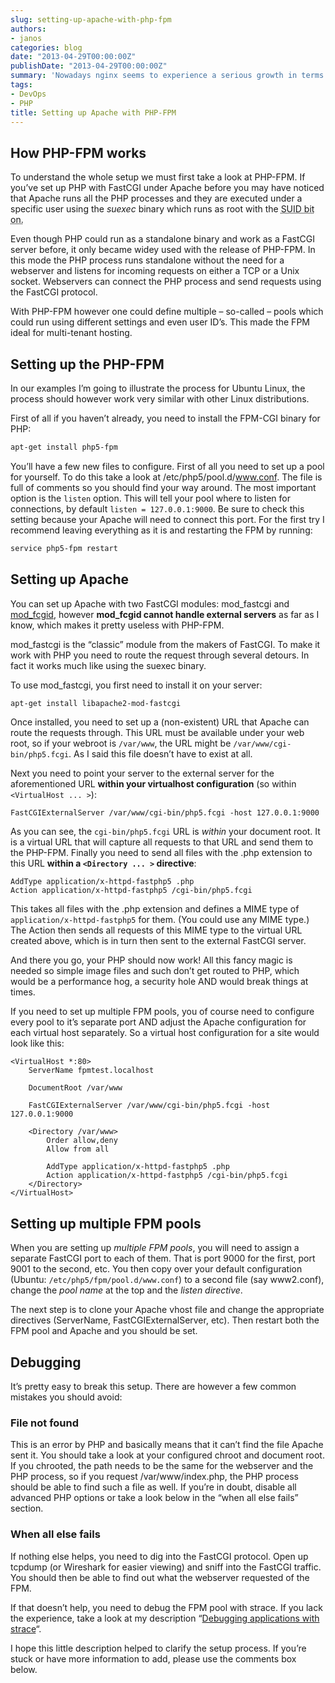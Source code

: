 ```yaml
---
slug: setting-up-apache-with-php-fpm
authors:
- janos
categories: blog
date: "2013-04-29T00:00:00Z"
publishDate: "2013-04-29T00:00:00Z"
summary: 'Nowadays nginx seems to experience a serious growth in terms of numbers when looking at HTTP server software. Almost all articles regarding PHP-FPM detail the setup with nginx, very few talk about the good old Apache HTTPd. Admittedly, it’s a little harder to set up due to the myriad hacks layered in it’s internal infrastructure. It has one major advantage however: it handles .htaccess files which allows customers to configure their own little corner of the webserver without poking the admin or endangering the server’s stability.'
tags:
- DevOps
- PHP
title: Setting up Apache with PHP-FPM
---
```


## How PHP-FPM works

To understand the whole setup we must first take a look at PHP-FPM. If you’ve set up PHP with FastCGI under Apache before you may have noticed that Apache runs all the PHP processes and they are executed under a specific user using the _suexec_ binary which runs as root with the <abbr title="SetUserID: on Linux/Unix system marks a binary (application) so regardless who actually runs the binary always runs with the permissions of the user who created the file. The default is to run with the permissions of the executing user.">SUID bit on.</abbr>

Even though PHP could run as a standalone binary and work as a FastCGI server before, it only became widey used with the release of PHP-FPM. In this mode the PHP process runs standalone without the need for a webserver and listens for incoming requests on either a TCP or a Unix socket. Webservers can connect the PHP process and send requests using the FastCGI protocol.

With PHP-FPM however one could define multiple – so-called – pools which could run using different settings and even user ID’s. This made the FPM ideal for multi-tenant hosting.

## Setting up the PHP-FPM

In our examples I’m going to illustrate the process for Ubuntu Linux, the process should however work very similar with other Linux distributions.

First of all if you haven’t already, you need to install the FPM-CGI binary for PHP:

```bash
apt-get install php5-fpm
```

You’ll have a few new files to configure. First of all you need to set up a pool for yourself. To do this take a look at /etc/php5/pool.d/www.conf. The file is full of comments so you should find your way around. The most important option is the `listen` option. This will tell your pool where to listen for connections, by default `listen = 127.0.0.1:9000`. Be sure to check this setting because your Apache will need to connect this port. For the first try I recommend leaving everything as it is and restarting the FPM by running:

```bash
service php5-fpm restart
```

## Setting up Apache

You can set up Apache with two FastCGI modules: mod_fastcgi and [mod_fcgid](http://httpd.apache.org/mod_fcgid/), however **mod_fcgid cannot handle external servers** as far as I know, which makes it pretty useless with PHP-FPM.

mod_fastcgi is the “classic” module from the makers of FastCGI. To make it work with PHP you need to route the request through several detours. In fact it works much like using the suexec binary.

To use mod_fastcgi, you first need to install it on your server:

```bash
apt-get install libapache2-mod-fastcgi
```

Once installed, you need to set up a (non-existent) URL that Apache can route the requests through. This URL must be available under your web root, so if your webroot is `/var/www`, the URL might be `/var/www/cgi-bin/php5.fcgi`. As I said this file doesn’t have to exist at all.

Next you need to point your server to the external server for the aforementioned URL **within your virtualhost configuration** (so within `<VirtualHost ... >`):

```apacheconfig
FastCGIExternalServer /var/www/cgi-bin/php5.fcgi -host 127.0.0.1:9000
```

As you can see, the `cgi-bin/php5.fcgi` URL is _within_ your document root. It is a virtual URL that will capture all requests to that URL and send them to the PHP-FPM. Finally you need to send all files with the .php extension to this URL **within a `<Directory ... >` directive**:

```apacheconfig
AddType application/x-httpd-fastphp5 .php
Action application/x-httpd-fastphp5 /cgi-bin/php5.fcgi
```

This takes all files with the .php extension and defines a MIME type of `application/x-httpd-fastphp5` for them. (You could use any MIME type.) The Action then sends all requests of this MIME type to the virtual URL created above, which is in turn then sent to the external FastCGI server.

And there you go, your PHP should now work! All this fancy magic is needed so simple image files and such don’t get routed to PHP, which would be a performance hog, a security hole AND would break things at times.

If you need to set up multiple FPM pools, you of course need to configure every pool to it’s separate port AND adjust the Apache configuration for each virtual host separately. So a virtual host configuration for a site would look like this:

```apacheconfig
<VirtualHost *:80>
	ServerName fpmtest.localhost

	DocumentRoot /var/www

	FastCGIExternalServer /var/www/cgi-bin/php5.fcgi -host 127.0.0.1:9000

	<Directory /var/www>
		Order allow,deny
		Allow from all

		AddType application/x-httpd-fastphp5 .php
		Action application/x-httpd-fastphp5 /cgi-bin/php5.fcgi
	</Directory>
</VirtualHost>
```

## Setting up multiple FPM pools

When you are setting up _multiple FPM pools_, you will need to assign a separate FastCGI port to each of them. That is port 9000 for the first, port 9001 to the second, etc. You then copy over your default configuration (Ubuntu: `/etc/php5/fpm/pool.d/www.conf`) to a second file (say www2.conf), change the _pool name_ at the top and the _listen directive_.

The next step is to clone your Apache vhost file and change the appropriate directives (ServerName, FastCGIExternalServer, etc). Then restart both the FPM pool and Apache and you should be set.

## Debugging

It’s pretty easy to break this setup. There are however a few common mistakes you should avoid:

### File not found

This is an error by PHP and basically means that it can’t find the file Apache sent it. You should take a look at your configured chroot and document root. If you chrooted, the path needs to be the same for the webserver and the PHP process, so if you request /var/www/index.php, the PHP process should be able to find such a file as well. If you’re in doubt, disable all advanced PHP options or take a look below in the “when all else fails” section.

### When all else fails

If nothing else helps, you need to dig into the FastCGI protocol. Open up tcpdump (or Wireshark for easier viewing) and sniff into the FastCGI traffic. You should then be able to find out what the webserver requested of the FPM.

If that doesn’t help, you need to debug the FPM pool with strace. If you lack the experience, take a look at my description “[Debugging applications with strace](/2012/04/19/debugging-applications-with-strace/)“.

I hope this little description helped to clarify the setup process. If you’re stuck or have more information to add, please use the comments box below.